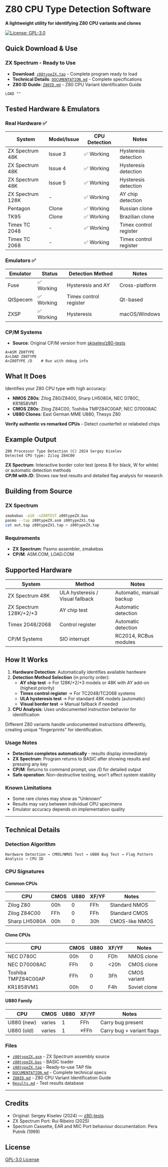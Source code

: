 # Z80 CPU Type Detection Software

**A lightweight utility for identifying Z80 CPU variants and clones**

[![License: GPL-3.0](https://img.shields.io/badge/License-GPL%203.0-blue.svg)](https://www.gnu.org/licenses/gpl-3.0)

## Quick Download & Use

### ZX Spectrum - Ready to Use
- **Download**: [`z80typeZX.tap`](./z80typeZX.tap) - Complete program ready to load
- **Technical Details**: [`DOCUMENTATION.md`](./DOCUMENTATION.md) - Complete specifications
- **Z80 ID Guide**: [`Z80ID.md`](./Z80ID.md) - Z80 CPU Variant Identification Guide


```basic
LOAD ""
```

## Tested Hardware & Emulators

### Real Hardware ✅
| System | Model/Issue | CPU Detection | Notes |
|--------|-------------|---------------|-------|
| ZX Spectrum 48K | Issue 3 | ✅ Working | Hysteresis detection |
| ZX Spectrum 48K | Issue 4 | ✅ Working | Hysteresis detection |
| ZX Spectrum 48K | Issue 5 | ✅ Working | Hysteresis detection |
| ZX Spectrum 128K | - | ✅ Working | AY chip detection |
| Pentagon | Clone | ✅ Working | Russian clone |
| TK95 | Clone | ✅ Working | Brazilian clone |
| Timex TC 2048 | - | ✅ Working | Timex control register |
| Timex TC 2068 | - | ✅ Working | Timex control register |

### Emulators ✅

| Emulator | Status | Detection Method | Notes |
|----------|--------|------------------|-------|
| Fuse | ✅ Working | Hysteresis and AY | Cross-platform |
| QtSpecem | ✅ Working | Timex control register | Qt-based |
| ZXSP | ✅ Working | Hysteresis | macOS/Windows |

### CP/M Systems
- **Source**: Original CP/M version from [skiselev/z80-tests](https://github.com/skiselev/z80-tests)
```
A>ASM Z80TYPE
A>LOAD Z80TYPE
A>Z80TYPE /D    # Run with debug info
```

## What It Does

Identifies your Z80 CPU type with high accuracy:

- **NMOS Z80s**: Zilog Z80/Z8400, Sharp LH5080A, NEC D780C, KR1858VM1
- **CMOS Z80s**: Zilog Z84C00, Toshiba TMPZ84C00AP, NEC D70008AC  
- **U880 Clones**: East German MME U880, Thesys Z80

**Verify authentic vs remarked CPUs** - Detect counterfeit or relabeled chips

## Example Output

```
Z80 Processor Type Detection (C) 2024 Sergey Kiselev
Detected CPU type: Zilog Z84C00
```

**ZX Spectrum**: Interactive border color test (press B for black, W for white) or automatic detection methods  
**CP/M with /D**: Shows raw test results and detailed flag analysis for research

## Building from Source

### ZX Spectrum
```bash
zmakebas -a10 -nZ80TEST z80typeZX.bas
pasmo --tap z80typeZX.asm z80typeZX1.tap
cat out.tap z80typeZX1.tap > z80typeZX.tap
```

### Requirements
- **ZX Spectrum**: Pasmo assembler, zmakebas
- **CP/M**: ASM.COM, LOAD.COM

## Supported Hardware

| System | Method | Notes |
|--------|--------|-------|
| ZX Spectrum 48K | ULA hysteresis / Visual fallback | Automatic, manual backup |
| ZX Spectrum 128K/+2/+3 | AY chip test | Automatic detection |
| Timex 2048/2068 | Control register | Automatic detection |
| CP/M Systems | SIO interrupt | RC2014, RCBus modules |

## How It Works

1. **Hardware Detection**: Automatically identifies available hardware
2. **Detection Method Selection** (in priority order):
   - **AY chip test** → For 128K/+2/+3 models or 48K with AY add-on (highest priority)
   - **Timex control register** → For TC2048/TC2068 systems  
   - **ULA hysteresis test** → For standard 48K models (automatic)
   - **Visual border test** → Manual fallback if needed
3. **CPU Analysis**: Uses undocumented instruction behavior for identification

Different Z80 variants handle undocumented instructions differently, creating unique "fingerprints" for identification.

### Usage Notes
- **Detection completes automatically** - results display immediately
- **ZX Spectrum**: Program returns to BASIC after showing results and pressing any key
- **CP/M**: Returns to command prompt, use /D for detailed output
- **Safe operation**: Non-destructive testing, won't affect system stability

### Known Limitations
- Some rare clones may show as "Unknown"
- Results may vary between individual CPU specimens
- Emulator accuracy depends on implementation quality

---

## Technical Details

### Detection Algorithm
```
Hardware Detection → CMOS/NMOS Test → U880 Bug Test → Flag Pattern Analysis → CPU ID
```

### CPU Signatures

#### Common CPUs
| CPU | CMOS | U880 | XF/YF | Notes |
|-----|------|------|-------|-------|
| Zilog Z80 | 00h | 0 | FFh | Standard NMOS |
| Zilog Z84C00 | FFh | 0 | FFh | Standard CMOS |
| Sharp LH5080A | 00h | 0 | 30h | CMOS-like NMOS |

#### Clone CPUs
| CPU | CMOS | U880 | XF/YF | Notes |
|-----|------|------|-------|-------|
| NEC D780C | 00h | 0 | FDh | NMOS clone |
| NEC D70008AC | FFh | 0 | <20h | CMOS clone |
| Toshiba TMPZ84C00AP | FFh | 0 | 3Fh | CMOS variant |
| KR1858VM1 | 00h | 0 | F4h | Soviet clone |

#### U880 Family
| CPU | CMOS | U880 | XF/YF | Notes |
|-----|------|------|-------|-------|
| U880 (new) | varies | 1 | FFh | Carry bug present |
| U880 (old) | varies | 1 | ≠FFh | Carry bug + variant flags |

### Files
- [`z80typeZX.asm`](./z80typeZX.asm) - ZX Spectrum assembly source
- [`z80typeZX.bas`](./z80typeZX.bas) - BASIC loader
- [`z80typeZX.tap`](./z80typeZX.tap) - Ready-to-use TAP file
- [`DOCUMENTATION.md`](./DOCUMENTATION.md) - Complete technical specs
- [`Z80ID.md`](./Z80ID.md) - Z80 CPU Variant Identification Guide
- [`Results.md`](./Results.md) - Test results database

---

## Credits  
- Original: Sergey Kiselev (2024) — [z80-tests](https://github.com/skiselev/z80-tests)  
- ZX Spectrum Port: Rui Ribeiro (2025)  
- Spectrum Cassette, EAR and MIC Port behaviour documentation: Pera Putnik (1999)

## License

[GPL-3.0 License](https://www.gnu.org/licenses/gpl-3.0.en.html)

